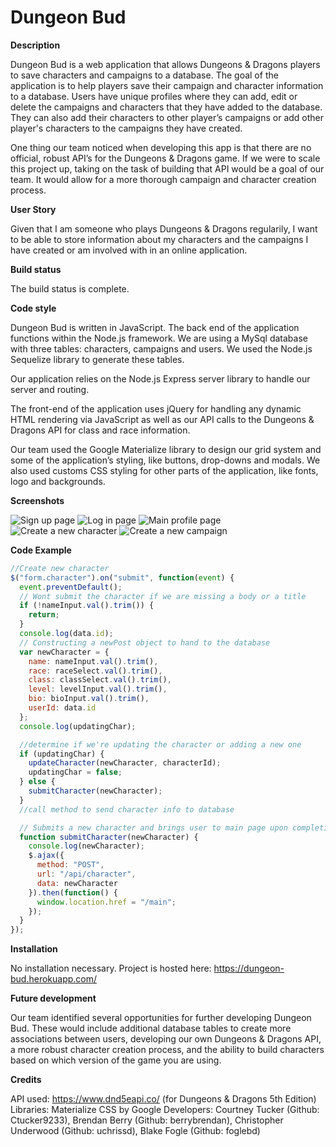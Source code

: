 # Dungeon Bud

**Description**

Dungeon Bud is a web application that allows Dungeons & Dragons players to save characters and campaigns to a database. The goal of the application is to help players save their campaign and character information to a database. Users have unique profiles where they can add, edit or delete the campaigns and characters that they have added to the database. They can also add their characters to other player’s campaigns or add other player's characters to the campaigns they have created.

One thing our team noticed when developing this app is that there are no official, robust API’s for the Dungeons & Dragons game. If we were to scale this project up, taking on the task of building that API would be a goal of our team. It would allow for a more thorough campaign and character creation process.

**User Story**

Given that I am someone who plays Dungeons & Dragons regularily, I want to be able to store information about my characters and the campaigns I have created or am involved with in an online application.

**Build status**

The build status is complete.

**Code style**

Dungeon Bud is written in JavaScript. The back end of the application functions within the Node.js framework. We are using a MySql database with three tables: characters, campaigns and users. We used the Node.js Sequelize library to generate these tables.

Our application relies on the Node.js Express server library to handle our server and routing.

The front-end of the application uses jQuery for handling any dynamic HTML rendering via JavaScript as well as our API calls to the Dungeons & Dragons API for class and race information.

Our team used the Google Materialize library to design our grid system and some of the application’s styling, like buttons, drop-downs and modals. We also used customs CSS styling for other parts of the application, like fonts, logo and backgrounds.

**Screenshots**

![Sign up page](public/images/sign-up.jpg)
![Log in page](public/images/log-in.jpg)
![Main profile page](public/images/user-page.jpg)
![Create a new character](public/images/new-character.jpg)
![Create a new campaign](public/images/new-campaign.jpg)

**Code Example**

```javascript
//Create new character
$("form.character").on("submit", function(event) {
  event.preventDefault();
  // Wont submit the character if we are missing a body or a title
  if (!nameInput.val().trim()) {
    return;
  }
  console.log(data.id);
  // Constructing a newPost object to hand to the database
  var newCharacter = {
    name: nameInput.val().trim(),
    race: raceSelect.val().trim(),
    class: classSelect.val().trim(),
    level: levelInput.val().trim(),
    bio: bioInput.val().trim(),
    userId: data.id
  };
  console.log(updatingChar);

  //determine if we're updating the character or adding a new one
  if (updatingChar) {
    updateCharacter(newCharacter, characterId);
    updatingChar = false;
  } else {
    submitCharacter(newCharacter);
  }
  //call method to send character info to database

  // Submits a new character and brings user to main page upon completion
  function submitCharacter(newCharacter) {
    console.log(newCharacter);
    $.ajax({
      method: "POST",
      url: "/api/character",
      data: newCharacter
    }).then(function() {
      window.location.href = "/main";
    });
  }
});
```

**Installation**

No installation necessary. Project is hosted here: https://dungeon-bud.herokuapp.com/

**Future development**

Our team identified several opportunities for further developing Dungeon Bud. These would include additional database tables to create more associations between users, developing our own Dungeons & Dragons API, a more robust character creation process, and the ability to build characters based on which version of the game you are using.

**Credits**

API used: https://www.dnd5eapi.co/ (for Dungeons & Dragons 5th Edition)
Libraries: Materialize CSS by Google
Developers: Courtney Tucker (Github: Ctucker9233), Brendan Berry (Github: berrybrendan), Christopher Underwood (Github: uchrissd), Blake Fogle (Github: foglebd)
